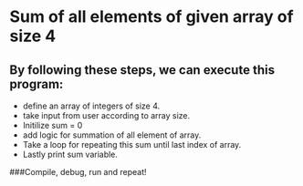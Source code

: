 # Sum of all elements of given array of size 4

## By following these steps, we can execute this program:

- define an array of integers of size 4.
- take input from user according to array size.
- Initilize sum = 0
- add logic for summation of all element of array.
- Take a loop for repeating this sum until last index of array.
- Lastly print sum variable.

###Compile, debug, run and repeat! 
